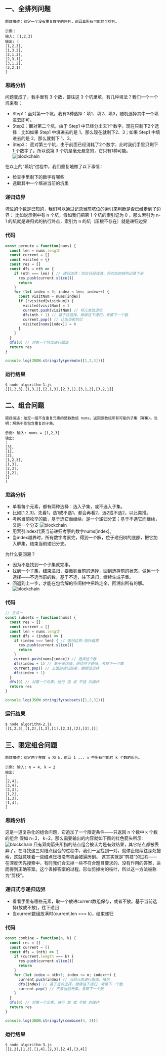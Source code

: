 ## 一、全排列问题 
`题目描述：给定一个没有重复数字的序列，返回其所有可能的全排列。`
```
示例：   
输入: [1,2,3]
输出: [
[1,2,3],
[1,3,2],
[2,1,3],
[2,3,1],
[3,1,2],
[3,2,1]
]
```

### 思路分析
<!-- ![blockchain](~@assets/code-reviews/1.png) -->
问题变成了，我手里有 3 个数，要往这 3 个坑里填，有几种填法？我们一个一个坑来看：  
* Step1：面对第一个坑，我有3种选择：填1、填2、填3，随机选择其中一个填进去即可。
* Step2：面对第二个坑，由于 Step1 中已经分出去1个数字，现在只剩下2个选择：比如如果 Step1 中填进去的是 1，那么现在就剩下2、3；如果 Step1 中填进去的是 2，那么就剩下 1、3。   
* Step3： 面对第三个坑，由于前面已经消耗了2个数字，此时我们手里只剩下 1 个数字了。所以说第 3 个坑是毫无悬念的，它只有1种可能。   
![blockchain](~@assets/code-reviews/2.png)

在以上的“填坑”过程中，我们重复地做了以下事情：  
* 检查手里剩下的数字有哪些
* 选取其中一个填进当前的坑里

### 递归边界
坑位的个数是已知的，我们可以通过记录当前坑位的索引来判断是否已经走到了边界：
比如说示例中有 n 个坑，假如我们把第 1 个坑的索引记为 0 ，那么索引为 n-1 的坑就是递归式的执行终点，索引为 n  的坑（压根不存在）就是递归边界

### 代码
````javascript
const permute = function(nums) {
  const len = nums.length
  const current = []
  const visited = {}
  const res = []
  const dfs = nth => {
    if (nth === len) { // 递归边界：坑位已经填满，将对应的排列记录下来
      res.push(current.slice())
      return
    }
    for (let index = 0; index < len; index++) {
      const visitNum = nums[index]
      if (!visited[visitNum]) {
        visited[visitNum] = 1
        current.push(visitNum) // 将元素放进坑
        dfs(nth + 1) // 基于该选择，继续往下递归，考察下一个数
        current.pop() // 让出当前坑位
        visited[nums[index]] = 0
      }
    }
  }
  dfs(0) // 对第一个坑位进行赋值
  return res
}

console.log(JSON.stringify(permute([1,2,3])))
````
### 运行结果
````
$ node algorithm-1.js
[[1,2,3],[1,3,2],[2,1,3],[2,3,1],[3,1,2],[3,2,1]]
````

## 二、组合问题
`题目描述：给定一组不含重复元素的整数数组 nums，返回该数组所有可能的子集（幂集）。说明：解集不能包含重复的子集。`
```
示例: 输入: nums = [1,2,3]
输出:
[
[3],
[1],
[2],
[1,2,3],
[1,3],
[2,3],
[1,2],
[]
]
```
### 思路分析
* 单看每个元素，都有两种选择：选入子集，或不选入子集。
* 比如[1,2,3]，先看1，选1或不选1，都会再看2，选2或不选2，以此类推。
* 考察当前枚举的数，基于选它而继续，是一个递归分支；基于不选它而继续，又是一个分支
![blockchain](~@assets/code-reviews/3.png)
* 用索引index代表当前递归考察的数字nums[index]。
* 当index越界时，所有数字考察完，得到一个解，位于递归树的底部，把它加入解集，结束当前递归分支。

为什么要回溯？
* 因为不是找到一个子集就完事。
* 找到一个子集，结束递归，要撤销当前的选择，回到选择前的状态，做另一个选择——不选当前的数，基于不选，往下递归，继续生成子集。
* 回退到上一步，才能在包含解的空间树中把路走全，回溯出所有的解。
![blockchain](~@assets/code-reviews/4.png)

### 代码
```javascript
// 方法一
const subsets = function(nums) {
  const res = []
  const current = []
  const len = nums.length
  const dfs = (index) => {
    if (index === len) { // 递归边界:指针越界
      res.push(current.slice())
      return
    }
    current.push(nums[index]) // 选择这个数
    dfs(index + 1) // 基于该选择，继续往下递归，考察下一个数
    current.pop() // 上面的递归结束，撤销该选择
    dfs(index + 1)
  } 
  dfs(0) // 对第一个元素，进行 选 或 不选 的操作
  return res
}

console.log(JSON.stringify(subsets([1,2,3])))
```
### 运行结果
```
$ node algorithm-2.js
[[1,2,3],[1,2],[1,3],[1],[2,3],[2],[3],[]]
```

## 三、限定组合问题
```题目描述：给定两个整数 n 和 k，返回 1 ... n 中所有可能的 k 个数的组合。```
```
示例: 输入: n = 4, k = 2
输出:
[
[2,4],
[3,4],
[2,3],
[1,2],
[1,3],
[1,4],
]
```
### 思路分析
这是一道复杂化的组合问题，它追加了一个限定条件——只返回 n 个数中 k 个数的组合
假如 n=3， k=2，那么需要输出的内容就如下图的红色箭头所示:
![blockchain](~@assets/code-reviews/5.png)
只有双向箭头所指的结点组合被认为是有效结果，其它结点都被丢弃了。在寻找这三对结点组合的过程中，我们一旦找到一对，就停止继续往深处搜索，这就意味着一些结点压根没有机会被遍历到。
这其实就是“剪枝”的过程——在深度优先搜索中，有时我们会去掉一些不符合题目要求的、没有作用的答案，进而得到正确答案。这个丢掉答案的过程，形似剪掉树的枝叶，所以这一方法被称为“剪枝”。 

### 递归式与递归边界
* 看看手里有哪些元素，取一个放进current数组保存，或者不放。基于当前选择(放或不放)，往下递归
* 当current数组放满时(current.len === k)，结束递归

### 代码
```javascript
const combine = function(n, k) {
  const res = []
  const current = []
  const dfs = (nth) => {
    if (current.length === k) {
      res.push(current.slice())
      return
    }
    for (let index = nth+1; index <= n; index++) {
      current.push(index) // 当前元素进行取值，填坑
      dfs(index) // 基于当前选择，继续往下递归，考察下一个数
      current.pop() // 不放当前元素。考察下一个数
    }
  }
  dfs(0) // 对第一个元素，进行 放 或 不放 的操作
  return res
}

console.log(JSON.stringify(combine(4, 2)))
```
### 运行结果
```
$ node algorithm-3.js
[[1,2],[1,3],[1,4],[2,3],[2,4],[3,4]]
```